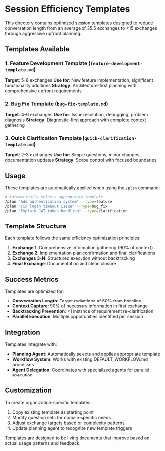 # Session Efficiency Templates

This directory contains optimized session templates designed to reduce conversation length from an average of 35.5 exchanges to <15 exchanges through aggressive upfront planning.

## Templates Available

### 1. Feature Development Template (`feature-development-template.md`)

**Target**: 5-8 exchanges
**Use for**: New feature implementation, significant functionality additions
**Strategy**: Architecture-first planning with comprehensive upfront requirements

### 2. Bug Fix Template (`bug-fix-template.md`)

**Target**: 4-6 exchanges
**Use for**: Issue resolution, debugging, problem diagnosis
**Strategy**: Diagnostic-first approach with complete context gathering

### 3. Quick Clarification Template (`quick-clarification-template.md`)

**Target**: 2-3 exchanges
**Use for**: Simple questions, minor changes, documentation updates
**Strategy**: Scope control with focused boundaries

## Usage

These templates are automatically applied when using the `/plan` command:

```bash
# Automatically selects appropriate template
/plan "Add authentication system" --type=feature
/plan "Fix login timeout issue" --type=bug_fix
/plan "Explain JWT token handling" --type=clarification
```

## Template Structure

Each template follows the same efficiency optimization principles:

1. **Exchange 1**: Comprehensive information gathering (90% of context)
2. **Exchange 2**: Implementation plan confirmation and final clarifications
3. **Exchanges 3-N**: Structured execution without backtracking
4. **Final Exchange**: Documentation and clean closure

## Success Metrics

Templates are optimized for:

- **Conversation Length**: Target reductions of 60% from baseline
- **Context Capture**: 90% of necessary information in first exchange
- **Backtracking Prevention**: <1 instance of requirement re-clarification
- **Parallel Execution**: Multiple opportunities identified per session

## Integration

Templates integrate with:

- **Planning Agent**: Automatically selects and applies appropriate template
- **Workflow System**: Works with existing DEFAULT_WORKFLOW.md processes
- **Agent Delegation**: Coordinates with specialized agents for parallel execution

## Customization

To create organization-specific templates:

1. Copy existing template as starting point
2. Modify question sets for domain-specific needs
3. Adjust exchange targets based on complexity patterns
4. Update planning agent to recognize new template triggers

Templates are designed to be living documents that improve based on actual usage patterns and feedback.
